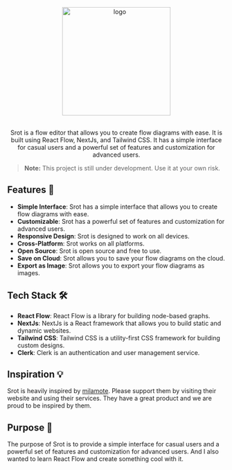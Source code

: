 <div align="center">
    
<img src="https://github.com/user-attachments/assets/86b500d8-df9b-48d8-a2ca-d75e5b21619d" alt="logo" width="250px" />
<br/>
<br/>
<p>
    Srot is a flow editor that allows you to create flow diagrams with ease. It is built using React Flow, NextJs, and Tailwind CSS. It has a simple interface for casual users and a powerful set of features and customization for advanced users.
</p>
</div>

> **Note:** This project is still under development. Use it at your own risk.

## Features 🚀

- **Simple Interface**: Srot has a simple interface that allows you to create flow diagrams with ease.
- **Customizable**: Srot has a powerful set of features and customization for advanced users.
- **Responsive Design**: Srot is designed to work on all devices.
- **Cross-Platform**: Srot works on all platforms.
- **Open Source**: Srot is open source and free to use.
- **Save on Cloud**: Srot allows you to save your flow diagrams on the cloud.
- **Export as Image**: Srot allows you to export your flow diagrams as images.

## Tech Stack 🛠️

- **React Flow**: React Flow is a library for building node-based graphs.
- **NextJs**: NextJs is a React framework that allows you to build static and dynamic websites.
- **Tailwind CSS**: Tailwind CSS is a utility-first CSS framework for building custom designs.
- **Clerk**: Clerk is an authentication and user management service.

## Inspiration 💡

Srot is heavily inspired by [milamote](https://milamote.com/). Please support them by visiting their website and using their services. They have a great product and we are proud to be inspired by them.

## Purpose 🎯

The purpose of Srot is to provide a simple interface for casual users and a powerful set of features and customization for advanced users. And I also wanted to learn React Flow and create something cool with it.
